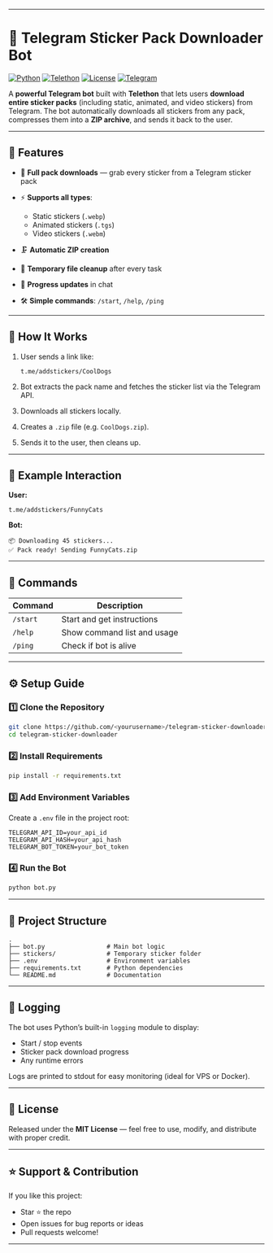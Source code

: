 
---

# 🧩 Telegram Sticker Pack Downloader Bot

[![Python](https://img.shields.io/badge/Python-3.10%2B-blue.svg)](https://www.python.org/)
[![Telethon](https://img.shields.io/badge/Telethon-Library-orange)](https://github.com/LonamiWebs/Telethon)
[![License](https://img.shields.io/badge/License-MIT-green.svg)](LICENSE)
[![Telegram](https://img.shields.io/badge/Telegram-Bot-blue?logo=telegram)](https://t.me)

A **powerful Telegram bot** built with **Telethon** that lets users **download entire sticker packs** (including static, animated, and video stickers) from Telegram.
The bot automatically downloads all stickers from any pack, compresses them into a **ZIP archive**, and sends it back to the user.

---

## 🚀 Features

* 🎨 **Full pack downloads** — grab every sticker from a Telegram sticker pack
* ⚡ **Supports all types**:

  * Static stickers (`.webp`)
  * Animated stickers (`.tgs`)
  * Video stickers (`.webm`)
* 🗜️ **Automatic ZIP creation**
* 🧹 **Temporary file cleanup** after every task
* 🔁 **Progress updates** in chat
* 🛠️ **Simple commands**: `/start`, `/help`, `/ping`

---

## 🧠 How It Works

1. User sends a link like:

   ```
   t.me/addstickers/CoolDogs
   ```
2. Bot extracts the pack name and fetches the sticker list via the Telegram API.
3. Downloads all stickers locally.
4. Creates a `.zip` file (e.g. `CoolDogs.zip`).
5. Sends it to the user, then cleans up.

---

## 💬 Example Interaction

**User:**

```
t.me/addstickers/FunnyCats
```

**Bot:**

```
📦 Downloading 45 stickers...
✅ Pack ready! Sending FunnyCats.zip
```

---

## 🧰 Commands

| Command  | Description                 |
| -------- | --------------------------- |
| `/start` | Start and get instructions  |
| `/help`  | Show command list and usage |
| `/ping`  | Check if bot is alive       |

---

## ⚙️ Setup Guide

### 1️⃣ Clone the Repository

```bash
git clone https://github.com/<yourusername>/telegram-sticker-downloader.git
cd telegram-sticker-downloader
```

### 2️⃣ Install Requirements

```bash
pip install -r requirements.txt
```

### 3️⃣ Add Environment Variables

Create a `.env` file in the project root:

```env
TELEGRAM_API_ID=your_api_id
TELEGRAM_API_HASH=your_api_hash
TELEGRAM_BOT_TOKEN=your_bot_token
```

### 4️⃣ Run the Bot

```bash
python bot.py
```

---

## 🧩 Project Structure

```
.
├── bot.py                 # Main bot logic
├── stickers/              # Temporary sticker folder
├── .env                   # Environment variables
├── requirements.txt       # Python dependencies
└── README.md              # Documentation
```

---

## 🧾 Logging

The bot uses Python’s built-in `logging` module to display:

* Start / stop events
* Sticker pack download progress
* Any runtime errors

Logs are printed to stdout for easy monitoring (ideal for VPS or Docker).

---

## 🪪 License

Released under the **MIT License** — feel free to use, modify, and distribute with proper credit.

---

## ⭐ Support & Contribution

If you like this project:

* Star ⭐ the repo
* Open issues for bug reports or ideas
* Pull requests welcome!

---
